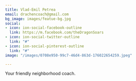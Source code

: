 ```yaml
---
title: Vlad-Emil Petrea
email: drachencoach@gmail.com
bg_image: images/featue-bg.jpg
social:
- icon: ion-social-facebook-outline
  link: https://m.facebook.com/theDragonSoars
- icon: ion-social-twitter-outline
  link: "#"
- icon: ion-social-pinterest-outline
  link: "#"
image: "/images/0708e950-99c7-46d4-863d-176022654259.jpeg"

---
```

Your friendly neighborhood coach.
